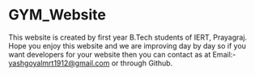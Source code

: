 # GYM_Website
This website is created by first year B.Tech students of IERT, Prayagraj. Hope you enjoy this website and we are improving day by day so if you want developers for your website then you can contact as at Email:- yashgoyalmrt1912@gmail.com or through Github.
